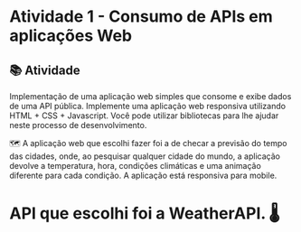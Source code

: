 # Atividade 1 - Consumo de APIs em aplicações Web

## 📚 Atividade
Implementação de uma aplicação web simples que consome e exibe dados de uma API pública.
Implemente uma aplicação web responsiva utilizando HTML + CSS + Javascript. Você pode utilizar bibliotecas para lhe ajudar neste processo de desenvolvimento.

🗺 A aplicação web que escolhi fazer foi a de checar a previsão do tempo das cidades, onde, ao pesquisar qualquer cidade do mundo, a aplicação devolve a temperatura, hora, condições climáticas e uma animação diferente para cada condição. A aplicação está responsiva para mobile.

# API que escolhi foi a WeatherAPI. 🌡
